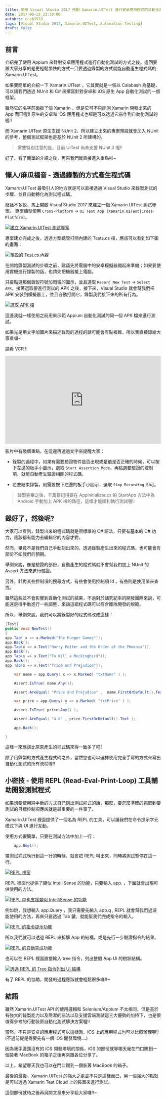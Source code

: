 ```yaml
---
title: 使用 Visual Studio 2017 搭配 Xamarin.UITest 進行安卓應用程式的自動化測試
date: 2017-05-25 23:30:00
autohrs: ouch1978
tags: [Visual Studio 2017, Xamarin.UITest, Automation Testing]
draft: false
---
```


## 前言

介紹完了使用 Appium 來針對安卓應用程式進行自動化測試的方式之後。這回要跟大家分享的是更輕鬆愉快的方式--只要透過錄製的方式就能自動產生程式碼的 Xamarin.UITest。

如果要簡單的介紹一下 Xamarin.UITest ，它其實就是一個以 Calabash 為基礎，可以讓我們透過 NUnit 和 C# 來撰寫針對安卓和 iOS 原生 App 自動化測試的一個框架。

雖然它的名字前面掛了個 Xamarin ，但是它可不只能測 Xamarin 開發出來的 App 而已喔!! 原生的安卓和 iOS 應用程式也都是可以透過它來作到自動化測試的喔!!

而 Xamarin.UITest 原生支援 NUnit 2，所以建立出來的專案預設就會加入 NUnit 的參考，整個測試框架也是基於 NUnit 2 所建構的。

> 需要特別注意的是，目前 UITest 尚未支援 NUnit 3 喔!!

好了，有了簡單的介紹之後，再來我們就直接進入重點啦~

<!--truncate-->

## 懶人/麻瓜福音 - 透過錄製的方式產生程式碼

Xamarin.UITest 最吸引人的地方就是可以直接透過 Visual Studio 來錄製測試的步驟，並且自動轉化為測試程式碼。

廢話不多說，馬上開啟 Visual Studio 2017 來建立一個 Xamarin.UITest 測試專案。
專案類型使用 `Cross-Platform` -> `UI Test App (Xamarin.UITest|Cross-Platform)`。

[![建立 Xamarin.UITest 測試專案][image-01]][image-01]

[image-01]: 01-create-uitest-project.png "建立 Xamarin.UITest 測試專案"

專案建立完成之後，透過方案總管打開內建的 Tests.cs 檔，應該可以看到如下圖的畫面：

[![預設的 Test.cs 內容][image-02]][image-02]

[image-02]: 02-default-test-cs.png "預設的 Test.cs 內容"

在開始錄製測試的步驟之前，建議先將電腦中的安卓模擬器開起來準備；如果要使用實機進行錄製的話，也請先把機器接上電腦。

只要點選那個錄製符號加閃電的圖示，並且選取 `Record New Test` -> `Select APK`，接著選取要進行測試的 APK 之後，接下來，Visual Studio 就會幫我們把 APK 安裝到模擬器上，並且自動打開它，錄製我們接下來的所有行為。

[![選取 APK 檔][image-03]][image-03]

[image-03]: 03-select-apk-file.png "選取 APK 檔"

這邊我就一樣使用之前用來示範 Appium 自動化測試的同一個 APK 檔來進行測試。

如果光是用文字加圖片來描述錄製的過程的話可能會有點複雜，所以我直接錄給大家看囉~

請看 VCR !!

<div style="position:relative;height:0;padding-bottom:56.25%;max-width:56.25rem;margin:0 auto;">
  <iframe src="https://www.youtube.com/embed/-F111OKB2bg?rel=0&amp;showinfo=0?ecver=2" width="640" height="360" frameborder="0" style="position:absolute;width:100%;height:100%;left:0" allowfullscreen>
  </iframe>
</div>

影片中有幾個重點，在這邊再透過文字來提醒大家：

- 錄製的過程中，如果有需要驗證物件是否出現或是值是否正確的時候，可以按下左邊的板手小圖示，選取 `Start Assertion Mode`，再點選要驗證的控制項，就能自動產生驗證相關的程式碼。

- 若要結束錄製，則需要按下左邊的板手小圖示，選取 `Stop Recording` 即可。

> 錄製完畢之後，千萬要記得要在 AppInitializer.cs 的 StartApp 方法中為 Android 手動加上 APK 檔的路徑，這樣才能順利執行測試喔!!

## 錄好了，然後呢?

大家可以看到，錄製出來的程式碼就是很標準的 C# 語法，只要有基本的 C# 功力，應該都有能力去編輯它的內容才對。

然而，畢竟不是我們自己手動刻出來的，透過錄製產生出來的程式碼，也可能會有部份不如我們的預期。

舉例來說，像是驗證的部份，自動產生的程式碼就不會幫我們加上 NUnit 的 Assert 方法來進行驗證。

另外，針對某些控制項的搜尋方式，有些會使用控制項 Id ，有些則是使用值來查找。

雖然這些並不會影響到自動化測試的結果，不過對於講究紀率的開發團隊來說，可能還是得手動進行一些調整，來讓這組程式碼可以符合團隊開發的規範。

所以，舉例來說，我們可以將錄製好的程式碼改成這樣：

```csharp title="Test.cs"
[Test]
public void NewTest()
{
app.Tap( x => x.Marked("The Hunger Games"));
app.Back();
app.Tap(x => x.Text("Harry Potter and the Order of the Phoenix"));
app.Back();
app.Tap(x => x.Text("To Kill a Mockingbird"));
app.Back();
app.Tap(x => x.Text("Pride and Prejudice"));

    var name = app.Query( x => x.Marked( "txtName" ) );

    Assert.IsTrue( name.Any());

    Assert.AreEqual( "Pride and Prejudice" ,  name.FirstOrDefault().Text  );

    var price = app.Query( x => x.Marked( "txtPrice" ) );

    Assert.IsTrue( price.Any() );

    Assert.AreEqual( "4.8" , price.FirstOrDefault().Text );

    app.Back();

}
```

這樣一來應該比原來產生的程式碼來得一致多了吧?

除了用錄製的方式產生程式碼之外，當然您也可以選擇使用完全手寫的方式來寫出自動化測試的所有流程喔!!

## 小密技 - 使用 REPL (Read-Eval-Print-Loop) 工具輔助開發測試程式

如果想要使用純手動的方式自己刻出測試程式的話，那麼，要怎麼準確的抓取到要測試的目標控制項應該就是最重要的一件事了。

Xamarin.UITest 裡面提供了一個名為 REPL 的工具，可以讓我們在命令提示字元模式下與 UI 進行互動。

使用方式很簡單，只要在測試方法中加上一行：

```csharp title="Test.cs"
    app.Repl();
```

當測試程式執行到這一行的時候，就會把 REPL 叫出來，同時將測試暫停在這一行。

[![REPL 視窗][image-04]][image-04]

[image-04]: 04-launch-repl.png "REPL 視窗"

REPL 裡面也提供了類似 IntelliSense 的功能，只要輸入 app. ，下面就會出現可供使用的方法。

[![REPL 中也支援類似 IntelliSense 的功能][image-05]][image-05]

[image-05]: 05-repl-intelli-sense.png "REPL 中也支援類似 IntelliSense 的功能"

例如說，我想輸入 app.Query ，我只需要先輸入 app.q , REPL 就會幫我們過濾能使用的方法，再來只要透過 Tab 鍵，就能幫我們完成指令的輸入。

[![REPL 的指令提示功能][image-06]][image-06]

[image-06]: 06-repl-command-hint.png "REPL 的指令提示功能"

所以我們就可以透過 REPL 來拆解 App 的結構，或是先行一步驗證指令的結果。

[![REPL 的自動完成功能][image-07]][image-07]

[image-07]: 07-repl-command-auto-complete.png "REPL 的自動完成功能"

也可以在 REPL 裡面直接輸入 tree 指令，列出整個 App UI 的樹狀結構。

[![透過 REPL 的 Tree 指令列出 UI 結構][image-08]][image-08]

[image-08]: 08-repl-tree-command.png "透過 REPL 的 Tree 指令列出 UI 結構"

有了 REPL 的協助，開發的過程應該就會輕鬆很多囉!!~

## 結語

雖然 Xamarin.UITest API 的使用邏輯和 Selenium/Appium 不太相同，但是基於有強大的錄製能力以及簡潔的語法以及支援雲端測試這三大優勢的加持下，也是很值得參考的行動裝置自動化測試解決方案喔!!

當然，不只是安卓的應用程式可以這樣測，iOS 上的應用程式也可以比照辦理喔!! (不過前提是得要先有一個 iOS 開發環境....)

因為我手邊還沒有的 iOS 開發環境的關係，iOS 的部份就等哪天我在門口踢到一個裝著 MacBook 的箱子之後再來跟各位分享了。

以上，希望哪天我也可以在門口踢到一個裝著 MacBook 的箱子。

最後的最後，Xamarin.UITest 的強大之處並不只是這樣而已，另一個強大的點就是可以透過 Xamarin Test Cloud 上的裝置來進行測試。

這個部份就待之後再另開文章來分享給大家囉!!~
